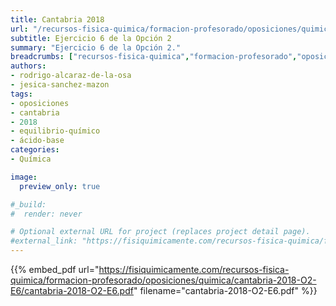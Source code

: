 ```yaml
---
title: Cantabria 2018
url: "/recursos-fisica-quimica/formacion-profesorado/oposiciones/quimica/cantabria-2018-O2-E6"
subtitle: Ejercicio 6 de la Opción 2
summary: "Ejercicio 6 de la Opción 2."
breadcrumbs: ["recursos-fisica-quimica","formacion-profesorado","oposiciones","quimica"]
authors:
- rodrigo-alcaraz-de-la-osa
- jesica-sanchez-mazon
tags:
- oposiciones
- cantabria
- 2018
- equilibrio-químico
- ácido-base
categories:
- Química

image:
  preview_only: true

#_build:
#  render: never

# Optional external URL for project (replaces project detail page).
#external_link: "https://fisiquimicamente.com/recursos-fisica-quimica/formacion-profesorado/oposiciones/quimica/cantabria-2018-o2-e6/cantabria-2018-o2-e6.pdf"
---
```


{{% embed_pdf url="https://fisiquimicamente.com/recursos-fisica-quimica/formacion-profesorado/oposiciones/quimica/cantabria-2018-O2-E6/cantabria-2018-O2-E6.pdf" filename="cantabria-2018-O2-E6.pdf" %}}